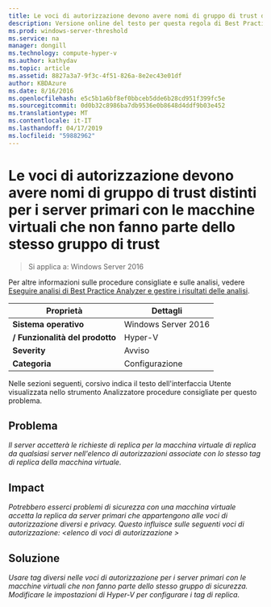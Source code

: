 ```yaml
---
title: Le voci di autorizzazione devono avere nomi di gruppo di trust distinti per i server primari con le macchine virtuali che non fanno parte dello stesso gruppo di trust
description: Versione online del testo per questa regola di Best Practices Analyzer.
ms.prod: windows-server-threshold
ms.service: na
manager: dongill
ms.technology: compute-hyper-v
ms.author: kathydav
ms.topic: article
ms.assetid: 8827a3a7-9f3c-4f51-826a-8e2ec43e01df
author: KBDAzure
ms.date: 8/16/2016
ms.openlocfilehash: e5c5b1a6bf8ef0bbceb5dde6b28cd951f399fc5e
ms.sourcegitcommit: 0d0b32c8986ba7db9536e0b8648d4ddf9b03e452
ms.translationtype: MT
ms.contentlocale: it-IT
ms.lasthandoff: 04/17/2019
ms.locfileid: "59882962"
---
```

# <a name="authorization-entries-should-have-distinct-trust-group-names-for-primary-servers-with-virtual-machines-that-are-not-part-of-the-same-trust-group"></a>Le voci di autorizzazione devono avere nomi di gruppo di trust distinti per i server primari con le macchine virtuali che non fanno parte dello stesso gruppo di trust

>Si applica a: Windows Server 2016

Per altre informazioni sulle procedure consigliate e sulle analisi, vedere [Eseguire analisi di Best Practice Analyzer e gestire i risultati delle analisi](https://go.microsoft.com/fwlink/p/?LinkID=223177).  
  
|Proprietà|Dettagli|  
|-|-|  
|**Sistema operativo**|Windows Server 2016|  
|**/ Funzionalità del prodotto**|Hyper-V|  
|**Severity**|Avviso|  
|**Categoria**|Configurazione|  
  
Nelle sezioni seguenti, corsivo indica il testo dell'interfaccia Utente visualizzata nello strumento Analizzatore procedure consigliate per questo problema.  
  
## <a name="issue"></a>**Problema**  
*Il server accetterà le richieste di replica per la macchina virtuale di replica da qualsiasi server nell'elenco di autorizzazioni associate con lo stesso tag di replica della macchina virtuale.*  
  
## <a name="impact"></a>**Impact**  
*Potrebbero esserci problemi di sicurezza con una macchina virtuale accetta la replica da server primari che appartengono alle voci di autorizzazione diversi e privacy. Questo influisce sulle seguenti voci di autorizzazione: \<elenco di voci di autorizzazione >*  
  
## <a name="resolution"></a>**Soluzione**  
*Usare tag diversi nelle voci di autorizzazione per i server primari con le macchine virtuali che non fanno parte dello stesso gruppo di sicurezza. Modificare le impostazioni di Hyper-V per configurare i tag di replica.*  
  


